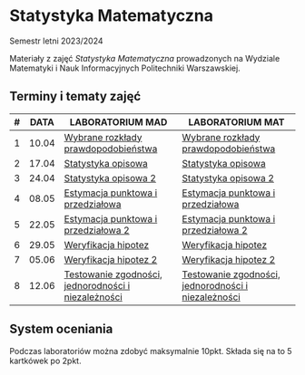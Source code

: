 # Statystyka Matematyczna 
Semestr letni 2023/2024 

Materiały z zajęć *Statystyka Matematyczna* prowadzonych na Wydziale Matematyki i Nauk Informacyjnych Politechniki Warszawskiej.

## Terminy i tematy zajęć
| # | DATA | LABORATORIUM MAD | LABORATORIUM MAT |
|------------|------------|------------|------------|
| 1 | 10.04 | [Wybrane rozkłady prawdopodobieństwa](https://github.com/antonichudy/MathematicalStatistics_2024L/tree/main/MAD/Lab1) | [Wybrane rozkłady prawdopodobieństwa](https://github.com/antonichudy/MathematicalStatistics_2024L/tree/main/MAT/Lab1) |
| 2 | 17.04 | [Statystyka opisowa](https://github.com/antonichudy/MathematicalStatistics_2024L/tree/main/MAD/Lab2) | [Statystyka opisowa](https://github.com/antonichudy/MathematicalStatistics_2024L/tree/main/MAT/Lab2) |
| 3 | 24.04 | [Statystyka opisowa 2](https://github.com/antonichudy/MathematicalStatistics_2024L/tree/main/MAD/Lab3) | [Statystyka opisowa 2](https://github.com/antonichudy/MathematicalStatistics_2024L/tree/main/MAT/Lab3) |
| 4 | 08.05 | [Estymacja punktowa i przedziałowa](https://github.com/antonichudy/MathematicalStatistics_2024L/tree/main/MAD/Lab4) | [Estymacja punktowa i przedziałowa](https://github.com/antonichudy/MathematicalStatistics_2024L/tree/main/MAT/Lab4) |
| 5 | 22.05 | [Estymacja punktowa i przedziałowa 2](https://github.com/antonichudy/MathematicalStatistics_2024L/tree/main/MAD/Lab5) | [Estymacja punktowa i przedziałowa 2](https://github.com/antonichudy/MathematicalStatistics_2024L/tree/main/MAT/Lab5)|
| 6 | 29.05 | [Weryfikacja hipotez](https://github.com/antonichudy/MathematicalStatistics_2024L/tree/main/MAD/Lab6) | [Weryfikacja hipotez](https://github.com/antonichudy/MathematicalStatistics_2024L/tree/main/MAT/Lab6) |
| 7 | 05.06 | [Weryfikacja hipotez 2](https://github.com/antonichudy/MathematicalStatistics_2024L/tree/main/MAD/Lab7) | [Weryfikacja hipotez 2](https://github.com/antonichudy/MathematicalStatistics_2024L/tree/main/MAT/Lab7) |
| 8 | 12.06 | [Testowanie zgodności, jednorodności i niezależności](https://github.com/antonichudy/MathematicalStatistics_2024L/tree/main/MAD/Lab8) | [Testowanie zgodności, jednorodności i niezależności](https://github.com/antonichudy/MathematicalStatistics_2024L/tree/main/MAT/Lab8) |

## System oceniania 
Podczas laboratoriów można zdobyć maksymalnie 10pkt. Składa się na to 5 kartkówek po 2pkt. 






